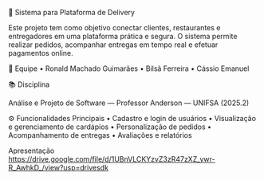 🛵 Sistema para Plataforma de Delivery

Este projeto tem como objetivo conectar clientes, restaurantes e entregadores em uma plataforma prática e segura.
O sistema permite realizar pedidos, acompanhar entregas em tempo real e efetuar pagamentos online.

👥 Equipe
	•	Ronald Machado Guimarães
	•	Bilsã Ferreira
	•	Cássio Emanuel

📚 Disciplina

Análise e Projeto de Software — Professor Anderson — UNIFSA (2025.2)

⚙️ Funcionalidades Principais
	•	Cadastro e login de usuários
	•	Visualização e gerenciamento de cardápios
	•	Personalização de pedidos
	•	Acompanhamento de entregas
	•	Avaliações e relatórios

Apresentação
https://drive.google.com/file/d/1UBnVLCKYzvZ3zR47zXZ_ywr-R_AwhkD_/view?usp=drivesdk

